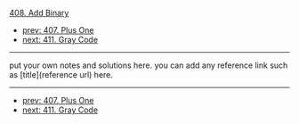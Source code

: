 [408. Add Binary](http://www.lintcode.com/problem/add-binary)

- [prev: 407. Plus One](407-plus-one.md)
- [next: 411. Gray Code](411-gray-code.md)

---

put your own notes and solutions here.
you can add any reference link such as [title](reference url) here.

---

- [prev: 407. Plus One](407-plus-one.md)
- [next: 411. Gray Code](411-gray-code.md)
